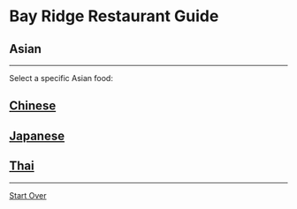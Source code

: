 # Bay Ridge Restaurant Guide
## Asian
---
Select a specific Asian food:
## [Chinese](asian/chinese.md)
## [Japanese](asian/japenese.md)
## [Thai](asian/thai.md)
---
[Start Over](../home.md)